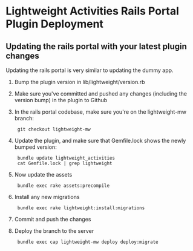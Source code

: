 # Lightweight Activities Rails Portal Plugin Deployment

## Updating the rails portal with your latest plugin changes
Updating the rails portal is very similar to updating the dummy app.

1. Bump the plugin version in lib/lightweight/version.rb
2. Make sure you've committed and pushed any changes (including the version bump) in the plugin to Github
2. In the rails portal codebase, make sure you're on the lightweight-mw branch:

        git checkout lightweight-mw

3. Update the plugin, and make sure that Gemfile.lock shows the newly bumped version:

        bundle update lightweight_activities
        cat Gemfile.lock | grep lightweight

3. Now update the assets

        bundle exec rake assets:precompile

4. Install any new migrations

        bundle exec rake lightweight:install:migrations

5. Commit and push the changes
6. Deploy the branch to the server

        bundle exec cap lightweight-mw deploy deploy:migrate
